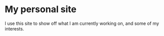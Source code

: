 # My personal site

I use this site to show off what I am currently working on, and some of my interests.
